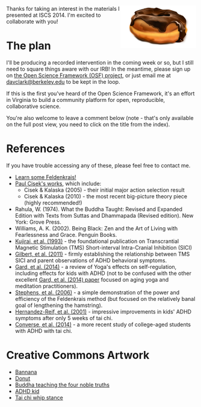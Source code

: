 <!--
.. title: Practicing Inhibition and Selection
.. slug: practicing-inhibition-and-selection
.. date: 2014/11/01 15:00:00
.. tags: talk
.. link: 
.. description: Notes relating to Dav's talk at ISCS 2014
.. type: text
-->

<img src="/donut.svg"
     style="width: 200px; max-width: 100%; height: auto; float: right"
     alt="A perception, a thought, an action...">

Thanks for taking an interest in the materials I presented at ISCS 2014. I'm
excited to collaborate with you!

# The plan

I'll be producing a recorded intervention in the coming week or so, but I still
need to square things aware with our IRB! In the meantime, please sign up on
[the Open Science Framework (OSF) project](https://osf.io/btc5f/), or just email
me at davclark@berkeley.edu to be kept in the loop.

<!-- TEASER_END -->

If this is the first you've heard of the Open Science Framework, it's an effort
in Virginia to build a community platform for open, reproducible, collaborative
science.

You're also welcome to leave a comment below (note - that's only available on
the full post view, you need to click on the title from the index).

# References

If you have trouble accessing any of these, please feel free to contact me.

 - [Learn some
   Feldenkrais!](http://www.feldenkrais.com/events/find_a_practitioner1/)
 - [Paul Cisek's works](http://www.cisek.org/pavel/), which include: 
   - Cisek & Kalaska (2005) - their initial major action selection result
   - Cisek & Kalaska (2010) - the most recent big-picture theory piece (highly
     recommended!)
 - Rahula, W. (1974). What the Buddha Taught: Revised and Expanded Edition with
   Texts from Suttas and Dhammapada (Revised edition). New York: Grove Press.
 - Williams, A. K. (2002). Being Black: Zen and the Art of Living with
   Fearlessness and Grace. Penguin Books.
 - [Kujirai, et al.
   (1993)](http://www.ncbi.nlm.nih.gov/pmc/articles/PMC1143973/) - the
   foundational publication on Transcrantial Magnetic Stimulation (TMS)
   Short-interval Intra-Cranial Inhibition (SICI) 
 - [Gilbert, et al. (2011)](http://www.neurology.org/content/76/7/615.short) -
   firmly establishing the relationship between TMS SICI and parent observations
   of ADHD behavioral symptoms.
 - [Gard, et al.
   (2014)](http://journal.frontiersin.org/Journal/10.3389/fnhum.2014.00770/abstract) -
   a review of Yoga's effects on self-regulation, including effects for kids
   with ADHD (not to be confused with the other excellent [Gard, et al. (2014)
   paper](http://journal.frontiersin.org/Journal/10.3389/fnagi.2014.00076/abstract)
   focused on aging yoga and meditation practitioners).
 - [Stephens, et al. (2006)](http://www.ncbi.nlm.nih.gov/pubmed/17033041) - a
   simple demonstration of the power and efficiency of the Feldenkrais method
   (but focused on the relatively banal goal of lengthening the hamstring).
 - [Hernandez-Reif, et al. (2001)](http://www.bodyworkmovementtherapies.com/article/S1360-8592(00)90219-5/abstract) -
   impressive improvements in kids' ADHD symptoms after only 5 weeks of tai chi.
 - [Converse, et al. (2014)](http://journal.frontiersin.org/Journal/10.3389/fnhum.2014.00013/full) -
   a more recent study of college-aged students with ADHD with tai chi.

# Creative Commons Artwork

 - [Bannana](http://commons.wikimedia.org/wiki/File:VU-Banana-1000x1000.png)
 - [Donut](https://openclipart.org/detail/194079/chocolate-donut-by-rayscaperesource-194079)
 - [Buddha teaching the four noble truths](http://en.wikipedia.org/wiki/Four_Noble_Truths#mediaviewer/File:Astasahasrika_Prajnaparamita_Dharmacakra_Discourse.jpeg)
 - [ADHD kid](http://commons.wikimedia.org/wiki/File:Lasse_Kromann.jpg)
 - [Tai chi whip stance](http://en.wikipedia.org/wiki/Guang_Ping_Yang_t'ai_chi_ch'uan#mediaviewer/File:Donald_Single_Whip_Silloutte.jpg)
